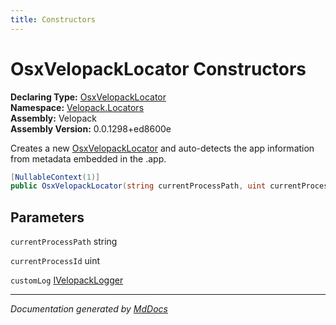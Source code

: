 ```yaml
---
title: Constructors
---
```

<!--  
  <auto-generated>   
    The contents of this file were generated by a tool.  
    Changes to this file may be list if the file is regenerated  
  </auto-generated>   
-->

# OsxVelopackLocator Constructors

**Declaring Type:** [OsxVelopackLocator](../index.md)  
**Namespace:** [Velopack.Locators](../../index.md)  
**Assembly:** Velopack  
**Assembly Version:** 0.0.1298+ed8600e

Creates a new [OsxVelopackLocator](../index.md) and auto\-detects the app information from metadata embedded in the .app.

```csharp
[NullableContext(1)]
public OsxVelopackLocator(string currentProcessPath, uint currentProcessId, [Nullable(2)]IVelopackLogger customLog);
```

## Parameters

`currentProcessPath`  string

`currentProcessId`  uint

`customLog`  [IVelopackLogger](../../../Logging/IVelopackLogger/index.md)

___

*Documentation generated by [MdDocs](https://github.com/ap0llo/mddocs)*
